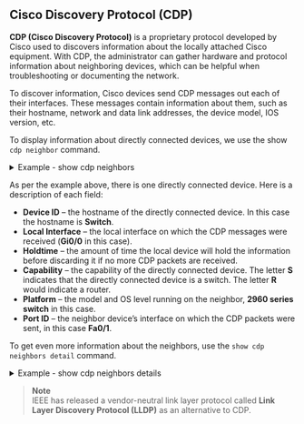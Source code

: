## Cisco Discovery Protocol (CDP)

**CDP (Cisco Discovery Protocol)** is a proprietary protocol developed by Cisco used to discovers information about the locally attached Cisco equipment.
With CDP, the administrator can gather hardware and protocol information about neighboring devices, which can be helpful when troubleshooting or documenting the network.

To discover information, Cisco devices send CDP messages out each of their interfaces.
These messages contain information about them, such as their hostname, network and data link addresses, the device model, IOS version, etc.

To display information about directly connected devices, we use the show `cdp neighbor` command.

<details>
<summary>Example - show cdp neighbors</summary>
<br>

```
Floor1#show cdp neighbors
Capability Codes: R - Router, T - Trans Bridge, B - Source Route Bridge
S - Switch, H - Host, I - IGMP, r - Repeater, P - Phone
Device ID Local Intrfce Holdtme Capability Platform Port ID
Switch Gig 0/0 166 S 2960 Fas 0/1
```

</details>

As per the example above, there is one directly connected device.
Here is a description of each field:

- **Device ID** – the hostname of the directly connected device. In this case the hostname is **Switch**.
- **Local Interface** – the local interface on which the CDP messages were received (**Gi0/0** in this case).
- **Holdtime** – the amount of time the local device will hold the information before discarding it if no more CDP packets are received.
- **Capability** – the capability of the directly connected device. The letter **S** indicates that the directly connected device is a switch.
  The letter **R** would indicate a router.
- **Platform** – the model and OS level running on the neighbor, **2960 series switch** in this case.
- **Port ID** – the neighbor device’s interface on which the CDP packets were sent, in this case **Fa0/1**.

To get even more information about the neighbors, use the `show cdp neighbors detail` command.

<details>
<summary>Example - show cdp neighbors details</summary>
<br>

```
Floor1#show cdp neighbors detail

Device ID: Switch
Entry address(es):
Platform: cisco 2960, Capabilities: Switch
Interface: GigabitEthernet0/0, Port ID (outgoing port): FastEthernet0/1
Holdtime: 126

Version :
Cisco IOS Software, C2960 Software (C2960-LANBASE-M), Version 12.2(25)FX, RELEASE SOFTWARE (fc1)
Copyright (c) 1986-2005 by Cisco Systems, Inc.
Compiled Wed 12-Oct-05 22:05 by pt_team

advertisement version: 2
Duplex: full
```

</details>

> **Note**<br>
> IEEE has released a vendor-neutral link layer protocol called **Link Layer Discovery Protocol (LLDP)** as an alternative to CDP.
